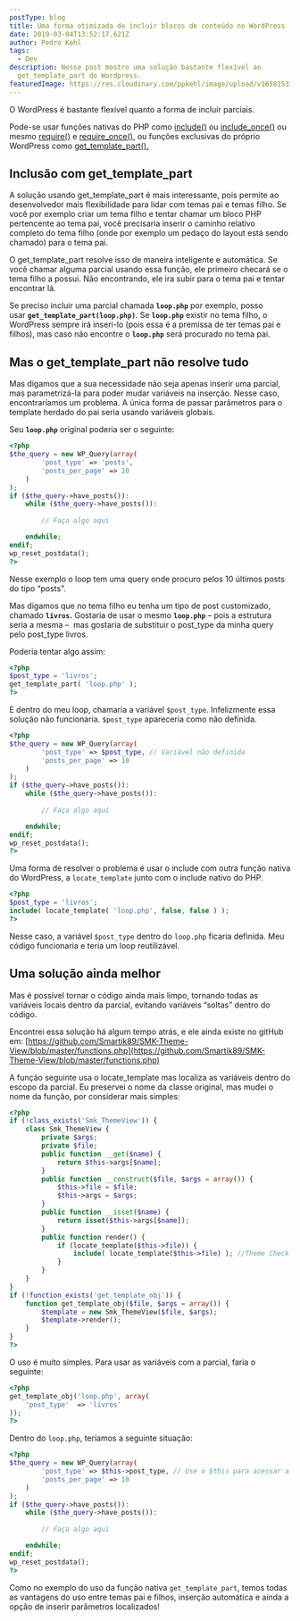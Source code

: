 ```yaml
---
postType: blog
title: Uma forma otimizada de incluir blocos de conteúdo no WordPress
date: 2019-03-04T13:52:17.621Z
author: Pedro Kehl
tags:
  - Dev
description: Nesse post mostro uma solução bastante flexível ao
  get_template_part do Wordpress.
featuredImage: https://res.cloudinary.com/ppkehl/image/upload/v1658153129/blog/template_parts_h77ngc.webp
---
```

O WordPress é bastante flexível quanto a forma de incluir parciais.

Pode-se usar funções nativas do PHP como [include()](http://php.net/manual/pt_BR/function.include.php) ou [include_once()](http://php.net/manual/pt_BR/function.include-once.php) ou mesmo [require()](http://php.net/manual/pt_BR/function.require.php) e [require_once()](http://php.net/manual/pt_BR/function.require-once.php), ou funções exclusivas do próprio WordPress como [get_template_part().](https://developer.wordpress.org/reference/functions/get_template_part/)

## Inclusão com get_template_part

A solução usando get_template_part é mais interessante, pois permite ao desenvolvedor mais flexibilidade para lidar com temas pai e temas filho. Se você por exemplo criar um tema filho e tentar chamar um bloco PHP pertencente ao tema pai, você precisaria inserir o caminho relativo completo do tema filho (onde por exemplo um pedaço do layout está sendo chamado) para o tema pai.

O get_template_part resolve isso de maneira inteligente e automática. Se você chamar alguma parcial usando essa função, ele primeiro checará se o tema filho a possui. Não encontrando, ele ira subir para o tema pai e tentar encontrar lá.

Se preciso incluir uma parcial chamada **`loop.php`** por exemplo, posso usar **`get_template_part(loop.php)`**. Se **`loop.php`** existir no tema filho, o WordPress sempre irá inseri-lo (pois essa é a premissa de ter temas pai e filhos), mas caso não encontre o **`loop.php`** será procurado no tema pai.

## Mas o get_template_part não resolve tudo

Mas digamos que a sua necessidade não seja apenas inserir uma parcial, mas parametrizá-la para poder mudar variáveis na inserção. Nesse caso, encontraríamos um problema. A única forma de passar parâmetros para o template herdado do pai seria usando variáveis globais.

Seu **`loop.php`** original poderia ser o seguinte:

```php
<?php
$the_query = new WP_Query(array(
        'post_type' => 'posts',
        'posts_per_page' => 10
    )
);
if ($the_query->have_posts()):
    while ($the_query->have_posts()):
        
        // Faça algo aqui

    endwhile;
endif;
wp_reset_postdata();
?>
```

Nesse exemplo o loop tem uma query onde procuro pelos 10 últimos posts  do tipo “posts”.

Mas digamos que no tema filho eu tenha um tipo de post customizado, chamado **`livros`.** Gostaria de usar o mesmo **`loop.php`** – pois a estrutura seria a mesma –  mas gostaria de substituir o post_type da minha query pelo post_type livros.

Poderia tentar algo assim:

```php
<?php
$post_type = 'livros'; 
get_template_part( 'loop.php' );
?>
```

E dentro do meu loop, chamaria a variável `$post_type`. Infelizmente essa solução não funcionaria. `$post_type` apareceria como não definida.

```php
<?php
$the_query = new WP_Query(array(
        'post_type' => $post_type, // Variável não definida
        'posts_per_page' => 10
    )
);
if ($the_query->have_posts()):
    while ($the_query->have_posts()):
        
        // Faça algo aqui

    endwhile;
endif;
wp_reset_postdata();
?>
```

Uma forma de resolver o problema é usar o include com outra função nativa do WordPress, a `locate_template` junto com o include nativo do PHP.

```php
<?php
$post_type = 'livros'; 
include( locate_template( 'loop.php', false, false ) ); 
?>
```

Nesse caso, a variável `$post_type` dentro do `loop.php` ficaria definida. Meu código funcionaria e teria um loop reutilizável.

## Uma solução ainda melhor

Mas é possível tornar o código ainda mais limpo, tornando todas as variáveis locais dentro da parcial, evitando variáveis “soltas” dentro do código.

Encontrei essa solução há algum tempo atrás, e ele ainda existe no gitHub em: [https://github.com/Smartik89/SMK-Theme-View/blob/master/functions.php](https://github.com/Smartik89/SMK-Theme-View/blob/master/functions.php)

A função seguinte usa o locate_template mas localiza as variáveis dentro do escopo da parcial. Eu preservei o nome da classe original, mas mudei o nome da função, por considerar mais simples:

```php
<?php
if (!class_exists('Smk_ThemeView')) {
    class Smk_ThemeView {
        private $args;
        private $file;
        public function __get($name) {
            return $this->args[$name];
        }
        public function __construct($file, $args = array()) {
            $this->file = $file;
            $this->args = $args;
        }
        public function __isset($name) {
            return isset($this->args[$name]);
        }
        public function render() {
            if (locate_template($this->file)) {
                include( locate_template($this->file) ); //Theme Check free. Child themes support.
            }
        }
    }
}
if (!function_exists('get_template_obj')) {
    function get_template_obj($file, $args = array()) {
        $template = new Smk_ThemeView($file, $args);
        $template->render();
    }
}
?>
```

O uso é muito simples. Para usar as variáveis com a parcial, faria o seguinte:

```php
<?php
get_template_obj('loop.php', array(
    'post_type'  => 'livros'
));
?>
```

Dentro do `loop.php`, teríamos a seguinte situação:

```php
<?php
$the_query = new WP_Query(array(
        'post_type' => $this->post_type, // Use o $this para acessar a variável
        'posts_per_page' => 10
    )
);
if ($the_query->have_posts()):
    while ($the_query->have_posts()):
        
        // Faça algo aqui

    endwhile;
endif;
wp_reset_postdata();
?>
```

Como no exemplo do uso da função nativa `get_template_part`, temos todas as vantagens do uso entre temas pai e filhos, inserção automática e ainda a opção de inserir parâmetros localizados!